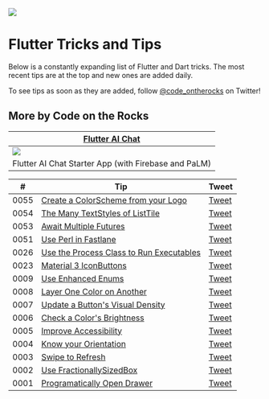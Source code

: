 ![](tips_and_tricks.png)

# Flutter Tricks and Tips
Below is a constantly expanding list of Flutter and Dart tricks. The most recent tips are at the top and new ones are added daily.

To see tips as soon as they are added, follow [@code_ontherocks](https://twitter.com/code_ontherocks) on Twitter!

## More by Code on the Rocks
| [Flutter AI Chat](https://codeontherocks.gumroad.com/l/flutter-ai-chat)                                                                        |
|------------------------------------------------------------------------------------------------------------------------------------------------|
| <a href="https://codeontherocks.gumroad.com/l/flutter-ai-chat"><img src="https://public-files.gumroad.com/cn4mfepgnvhnw4af8icucgmda7iq"></a> |
| Flutter AI Chat Starter App (with Firebase and PaLM)                                                                                           |

| # | Tip | Tweet |
| -- | --- | --- |
| 0055 | [Create a ColorScheme from your Logo](tips/0055-logo-colorscheme/tip.md) | [Tweet](https://twitter.com/code_ontherocks/status/1703745685831757834)  |
| 0054 | [The Many TextStyles of ListTile](tips/0054-listtile-textstyle/tip.md) | [Tweet](https://twitter.com/code_ontherocks/status/1703394623123796054)  |
| 0053 | [Await Multiple Futures](tips/0053-future-wait/tip.md) | [Tweet](https://twitter.com/code_ontherocks/status/1702339630681538681)  |
| 0051 | [Use Perl in Fastlane](tips/0051-increment-build-number-with-perl/tip.md) | [Tweet](https://twitter.com/code_ontherocks/status/1701219043771138227)  |
| 0026 | [Use the Process Class to Run Executables](tips/0026-use-process-class/tip.md) | [Tweet](https://twitter.com/code_ontherocks/status/1699521602298548678)  |
| 0023 | [Material 3 IconButtons](tips/0023-material-3-icon-buttons/tip.md) | [Tweet](https://twitter.com/code_ontherocks/status/1699422701171945765)  |
| 0009 | [Use Enhanced Enums](tips/0009-enhanced-enums/tip.md) |  [Tweet](https://x.com/code_ontherocks/status/1844098838803415061) |
| 0008 | [Layer One Color on Another](tips/0008-layer-colors/tip.md) |  [Tweet](https://x.com/code_ontherocks/status/1843432049824133282) |
| 0007 | [Update a Button's Visual Density](tips/0007-button-visual-density/tip.md) |  [Tweet](https://x.com/code_ontherocks/status/1851258229705064487) |
| 0006 | [Check a Color's Brightness](tips/0006-color-luminosity/tip.md) |  [Tweet](https://twitter.com/code_ontherocks/status/1692874553704288684) |
| 0005 | [Improve Accessibility](tips/0005-improve-accessibility/tip.md) |  [Tweet](https://twitter.com/code_ontherocks/status/1706317742658175219) |
| 0004 | [Know your Orientation](tips/0004-know-your-orientation/tip.md) |  [Tweet](https://twitter.com/code_ontherocks/status/1705224478517498146) |
| 0003 | [Swipe to Refresh](tips/0003-refresh-indicator/tip.md) |  [Tweet](https://twitter.com/code_ontherocks/status/1704864821374595313) |
| 0002 | [Use FractionallySizedBox](tips/0002-fractionally-sized-box/tip.md) |  [Tweet](https://twitter.com/code_ontherocks/status/1704487050529976778) |
| 0001 | [Programatically Open Drawer](tips/0001-programatically-open-drawer/tip.md) |  [Tweet](https://twitter.com/code_ontherocks/status/1704133542886969775) |
